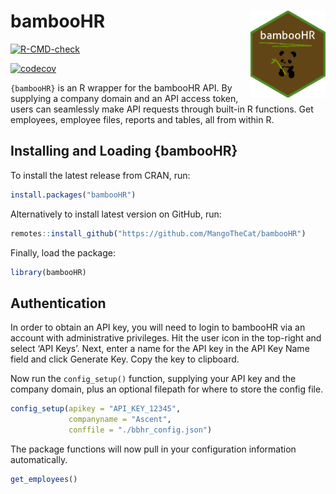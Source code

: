 
# bambooHR <img src='man/figures/hex.png' align="right" width="120" />

<!-- badges: start -->

[![R-CMD-check](https://github.com/MangoTheCat/bambooHR/workflows/R-CMD-check/badge.svg)](https://github.com/MangoTheCat/bambooHR/actions)

[![codecov](https://codecov.io/gh/MangoTheCat/bambooHR/branch/develop/graph/badge.svg?token=MO7E11509U)](https://codecov.io/gh/MangoTheCat/bambooHR)
<!-- badges: end -->

`{bambooHR}` is an R wrapper for the bambooHR API. By supplying a
company domain and an API access token, users can seamlessly make API
requests through built-in R functions. Get employees, employee files,
reports and tables, all from within R.

## Installing and Loading {bambooHR}

To install the latest release from CRAN, run:

``` r
install.packages("bambooHR")
```

Alternatively to install latest version on GitHub, run:

``` r
remotes::install_github("https://github.com/MangoTheCat/bambooHR")
```

Finally, load the package:

``` r
library(bambooHR)
```

## Authentication

In order to obtain an API key, you will need to login to bambooHR via an
account with administrative privileges. Hit the user icon in the
top-right and select ‘API Keys’. Next, enter a name for the API key in
the API Key Name field and click Generate Key. Copy the key to
clipboard.

Now run the `config_setup()` function, supplying your API key and the
company domain, plus an optional filepath for where to store the config
file.

``` r
config_setup(apikey = "API_KEY_12345", 
             companyname = "Ascent", 
             conffile = "./bbhr_config.json")
```

The package functions will now pull in your configuration information
automatically.

``` r
get_employees()
```
